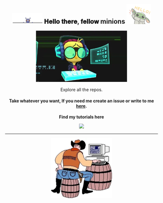 <div align="center">
<h2> <img src="https://github.com/Rajaikumar-iOSDev/Rajaikumar-iOSDev/blob/main/tenor-2.gif" width="100px"> 𝐇𝐞𝐥𝐥𝐨 𝐭𝐡𝐞𝐫𝐞, 𝐟𝐞𝐥𝐥𝐨𝐰 minions <img src="https://github.com/Rajaikumar-iOSDev/Rajaikumar-iOSDev/blob/main/tenor.gif" width="80px"></h2>
</div>

<div align="center" width="50">

<img src="https://github.com/Rajaikumar-iOSDev/Rajaikumar-iOSDev/blob/main/giphy.webp" alt="Welcome!" width="300"/>

</div>

<div align="center">

Explore all the repos. <h4>
Take whatever you want, If you need me create an issue or write to me <a href="mailto:writetorajai@outlook.com"><b>here</b></a>. <h4>

Find my tutorials here <br>


<a href="https://rajaikumar.medium.com"><img src="https://img.shields.io/badge/medium-%2312100E.svg?&style=for-the-badge&logo=medium&logoColor=white" height=50></a> 

---
<img align="left" src="https://github-readme-stats.vercel.app/api?username=Rajaikumar-iOSDev&include_all_commits=true&count_private=true&show_icons=true&hide=contribs&line_height=20&title_color=7A7ADB&icon_color=2234AE&text_color=D3D3D3&bg_color=0,000000,130F40" alt="">

<img align="right" src="https://github-readme-stats.vercel.app/api/top-langs/?username=Rajaikumar-iOSDev&count_private=true&layout=compact&theme=dark" alt="">

<div align="center" width="50">

<img src="https://github.com/Rajaikumar-iOSDev/Rajaikumar-iOSDev/blob/main/giphy-2.webp" alt="Welcome!" width="200"/>

</div>

<!--
**Rajaikumar-iOSDev/Rajaikumar-iOSDev** is a ✨ _special_ ✨ repository because its `README.md` (this file) appears on your GitHub profile.

Here are some ideas to get you started:

- 🔭 I’m currently working on ...
- 🌱 I’m currently learning ...
- 👯 I’m looking to collaborate on ...
- 🤔 I’m looking for help with ...
- 💬 Ask me about ...
- 📫 How to reach me: ...
- 😄 Pronouns: ...
- ⚡ Fun fact: ...
-->
